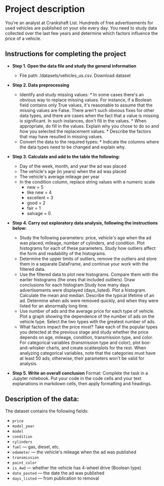 # Project description
You're an analyst at Crankshaft List. Hundreds of free advertisements for used vehicles are published on your site every day. You need to study data collected over the last few years and determine which factors influence the price of a vehicle.

## Instructions for completing the project
- **Step 1. Open the data file and study the general information**
    * File path: /datasets/vehicles_us.csv. Download dataset

- **Step 2. Data preprocessing**
    * Identify and study missing values:
          * In some cases there's an obvious way to replace missing values. For instance, if a Boolean field contains only True values, it's reasonable to assume that the missing values are False. There aren't such obvious fixes for other data types, and there are cases when the fact that a value is missing is significant. In such instances, don't fill in the values.
          * When appropriate, do fill in the values. Explain why you chose to do so and how you selected the replacement values.
          * Describe the factors that may have resulted in missing values.
    * Convert the data to the required types:
          * Indicate the columns where the data types need to be changed and explain why.


- **Step 3. Calculate and add to the table the following:**
     * Day of the week, month, and year the ad was placed
     * The vehicle's age (in years) when the ad was placed
     * The vehicle's average mileage per year
     * In the condition column, replace string values with a numeric scale
          * new = 5
          * like new = 4
          * excellent = 3
          * good = 2
          * fair = 1
          * salvage = 0

- **Step 4. Carry out exploratory data analysis, following the instructions below:**

  * Study the following parameters: price, vehicle's age when the ad was placed, mileage, number of cylinders, and condition. Plot histograms for each of these parameters. Study how outliers affect the form and readability of the histograms.
  * Determine the upper limits of outliers, remove the outliers and store them in a separate DataFrame, and continue your work with the filtered data.
  * Use the filtered data to plot new histograms. Compare them with the earlier histograms (the ones that included outliers). Draw conclusions for each histogram.Study how many days advertisements were displayed (days_listed). Plot a histogram. Calculate the mean and median. Describe the typical lifetime of an ad. Determine when ads were removed quickly, and when they were listed for an abnormally long time.
  * Use number of ads and the average price for each type of vehicle. Plot a graph showing the dependence of the number of ads on the vehicle type. Select the two types with the greatest number of ads.
  * What factors impact the price most? Take each of the popular types you detected at the previous stage and study whether the price depends on age, mileage, condition, transmission type, and color. For categorical variables (transmission type and color), plot box-and-whisker charts, and create scatterplots for the rest. When analyzing categorical variables, note that the categories must have at least 50 ads; otherwise, their parameters won't be valid for analysis.

- **Step 5. Write an overall conclusion**
Format: Complete the task in a Jupyter notebook. Put your code in the code cells and your text explanations in markdown cells, then apply formatting and headings.

## Description of the data:
The dataset contains the following fields:
- `price`
- `model_year`
- `model`
- `condition`
- `cylinders`
- `fuel` — gas, diesel, etc.
- `odometer` — the vehicle's mileage when the ad was published
- `transmission`
- `paint_color`
- `is_4wd` — whether the vehicle has 4-wheel drive (Boolean type)
- `date_posted` — the date the ad was published
- `days_listed` — from publication to removal
